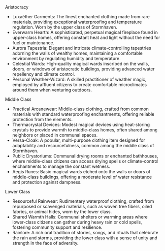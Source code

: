 Aristocracy

-   Luxaéther Garments: The finest enchanted clothing made from rare materials, providing exceptional waterproofing and temperature regulation. Worn by the upper class of Stormhaven.
-   Everwarm Hearth: A sophisticated, perpetual magical fireplace found in upper-class homes, offering constant heat and light without the need for fuel or maintenance.
-   Aurora Tapestria: Elegant and intricate climate-controlling tapestries adorning the walls of wealthy homes, maintaining a comfortable environment by regulating humidity and temperature.
-   Celestial Wards: High-quality magical wards inscribed on the walls, doors, or windows of aristocratic buildings, providing advanced water repellency and climate control.
-   Personal Weather-Wizard: A skilled practitioner of weather magic, employed by affluent citizens to create comfortable microclimates around them when venturing outdoors.

Middle Class

-   Practical Arcanewear: Middle-class clothing, crafted from common materials with standard waterproofing enchantments, offering reliable protection from the elements.
-   Thermacrystal Devices: Modest magical devices using heat-storing crystals to provide warmth to middle-class homes, often shared among neighbors or placed in communal spaces.
-   Versa-Cloak: A popular, multi-purpose clothing item designed for adaptability and resourcefulness, common among the middle class of Stormhaven.
-   Public Dryatoriums: Communal drying rooms or enchanted bathhouses, where middle-class citizens can access drying spells or climate-control enchantments to manage the constant wetness.
-   Aegis Runes: Basic magical wards etched onto the walls or doors of middle-class buildings, offering a moderate level of water resistance and protection against dampness.

Lower Class

-   Resourceful Rainwear: Rudimentary waterproof clothing, crafted from repurposed or scavenged materials, such as woven tree fibers, oiled fabrics, or animal hides, worn by the lower class.
-   Shared Warmth Halls: Communal shelters or warming areas where lower-class citizens can gather during heavy rain or cold spells, fostering community support and resilience.
-   Rainlore: A rich oral tradition of stories, songs, and rituals that celebrate the rain and storms, providing the lower class with a sense of unity and strength in the face of adversity.